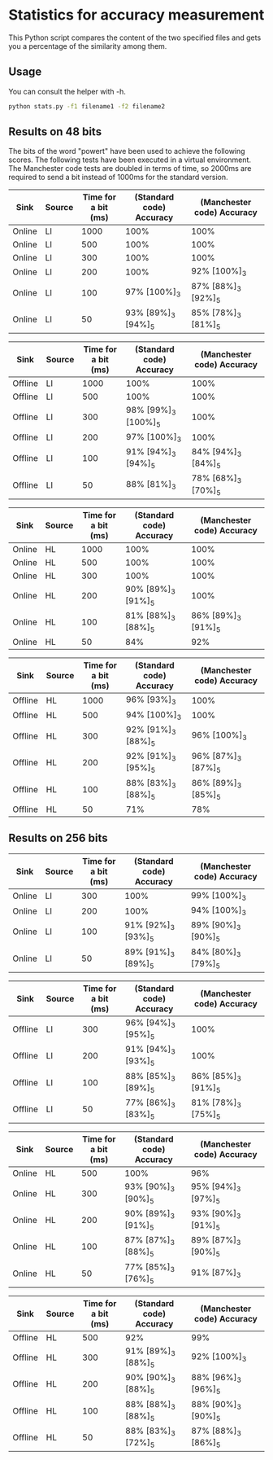 # Statistics for accuracy measurement

This Python script compares the content of the two specified files and gets you a percentage of the similarity among them.

## Usage

You can consult the helper with -h. 
```bash
python stats.py -f1 filename1 -f2 filename2
```

## Results on 48 bits

The bits of the word "powert" have been used to achieve the following scores.
The following tests have been executed in a virtual environment. The Manchester code tests are doubled in terms of time, so 2000ms are required to send a bit instead of 1000ms for the standard version.

|Sink|Source|Time for a bit (ms)|(Standard code) Accuracy|(Manchester code) Accuracy|
|--|--|--|--|--|
|Online|LI|1000|100%|100%|
|Online|LI|500|100%|100%|
|Online|LI|300|100%|100%|
|Online|LI|200|100%|92% [100%]<sub>3</sub>|
|Online|LI|100|97% [100%]<sub>3</sub>|87% [88%]<sub>3</sub> [92%]<sub>5</sub>|
|Online|LI|50|93% [89%]<sub>3</sub> [94%]<sub>5</sub>|85% [78%]<sub>3</sub> [81%]<sub>5</sub>|

|Sink|Source|Time for a bit (ms)|(Standard code) Accuracy|(Manchester code) Accuracy|
|--|--|--|--|--|
|Offline|LI|1000|100%|100%|
|Offline|LI|500|100%|100%|
|Offline|LI|300|98% [99%]<sub>3</sub> [100%]<sub>5</sub>|100%|
|Offline|LI|200|97% [100%]<sub>3</sub>|100%|
|Offline|LI|100|91% [94%]<sub>3</sub> [94%]<sub>5</sub>|84% [94%]<sub>3</sub> [84%]<sub>5</sub>|
|Offline|LI|50|88% [81%]<sub>3</sub>|78% [68%]<sub>3</sub> [70%]<sub>5</sub>|

|Sink|Source|Time for a bit (ms)|(Standard code) Accuracy|(Manchester code) Accuracy|
|--|--|--|--|--|
|Online|HL|1000|100%|100%|
|Online|HL|500|100%|100%|
|Online|HL|300|100%|100%|
|Online|HL|200|90% [89%]<sub>3</sub> [91%]<sub>5</sub>|100%|
|Online|HL|100|81% [88%]<sub>3</sub> [88%]<sub>5</sub>|86% [89%]<sub>3</sub> [91%]<sub>5</sub>|
|Online|HL|50|84%|92%|

|Sink|Source|Time for a bit (ms)|(Standard code) Accuracy|(Manchester code) Accuracy|
|--|--|--|--|--|
|Offline|HL|1000|96% [93%]<sub>3</sub>|100%|
|Offline|HL|500|94% [100%]<sub>3</sub>|100%|
|Offline|HL|300|92% [91%]<sub>3</sub> [88%]<sub>5</sub>|96% [100%]<sub>3</sub>|
|Offline|HL|200|92% [91%]<sub>3</sub> [95%]<sub>5</sub>|96% [87%]<sub>3</sub> [87%]<sub>5</sub>|
|Offline|HL|100|88% [83%]<sub>3</sub> [88%]<sub>5</sub>|86% [89%]<sub>3</sub> [85%]<sub>5</sub>|
|Offline|HL|50|71%|78%|

## Results on 256 bits

|Sink|Source|Time for a bit (ms)|(Standard code) Accuracy|(Manchester code) Accuracy|
|--|--|--|--|--|
|Online|LI|300|100%|99% [100%]<sub>3</sub>|
|Online|LI|200|100%|94% [100%]<sub>3</sub>|
|Online|LI|100|91% [92%]<sub>3</sub> [93%]<sub>5</sub>|89% [90%]<sub>3</sub> [90%]<sub>5</sub>|
|Online|LI|50|89% [91%]<sub>3</sub> [89%]<sub>5</sub>|84% [80%]<sub>3</sub> [79%]<sub>5</sub>|

|Sink|Source|Time for a bit (ms)|(Standard code) Accuracy|(Manchester code) Accuracy|
|--|--|--|--|--|
|Offline|LI|300|96% [94%]<sub>3</sub> [95%]<sub>5</sub>|100%|
|Offline|LI|200|91% [94%]<sub>3</sub> [93%]<sub>5</sub>|100%|
|Offline|LI|100|88% [85%]<sub>3</sub> [89%]<sub>5</sub>|86% [85%]<sub>3</sub> [91%]<sub>5</sub>|
|Offline|LI|50|77% [86%]<sub>3</sub> [83%]<sub>5</sub>|81% [78%]<sub>3</sub> [75%]<sub>5</sub>|

|Sink|Source|Time for a bit (ms)|(Standard code) Accuracy|(Manchester code) Accuracy|
|--|--|--|--|--|
|Online|HL|500|100%|96%|
|Online|HL|300|93% [90%]<sub>3</sub> [90%]<sub>5</sub>|95% [94%]<sub>3</sub> [97%]<sub>5</sub>|
|Online|HL|200|90% [89%]<sub>3</sub> [91%]<sub>5</sub>|93% [90%]<sub>3</sub> [91%]<sub>5</sub>|
|Online|HL|100|87% [87%]<sub>3</sub> [88%]<sub>5</sub>|89% [87%]<sub>3</sub> [90%]<sub>5</sub>|
|Online|HL|50|77% [85%]<sub>3</sub> [76%]<sub>5</sub>|91% [87%]<sub>3</sub>|

|Sink|Source|Time for a bit (ms)|(Standard code) Accuracy|(Manchester code) Accuracy|
|--|--|--|--|--|
|Offline|HL|500|92% |99%|
|Offline|HL|300|91% [89%]<sub>3</sub> [88%]<sub>5</sub>|92% [100%]<sub>3</sub>|
|Offline|HL|200|90% [90%]<sub>3</sub> [88%]<sub>5</sub>|88% [96%]<sub>3</sub> [96%]<sub>5</sub>|
|Offline|HL|100|88% [88%]<sub>3</sub> [88%]<sub>5</sub>|88% [90%]<sub>3</sub> [90%]<sub>5</sub>|
|Offline|HL|50|88% [83%]<sub>3</sub> [72%]<sub>5</sub>|87% [88%]<sub>3</sub> [86%]<sub>5</sub>|